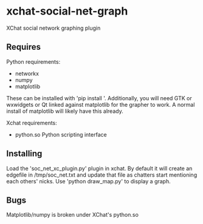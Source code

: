 xchat-social-net-graph
======================

XChat social network graphing plugin

Requires
--------
Python requirements:
 - networkx
 - numpy
 - matplotlib

These can be installed with 'pip install <library>'. Additionally, you will need GTK or wxwidgets or Qt linked against matplotlib for the grapher to work. A normal install of matplotlib will likely have this already.

 Xchat requirements:
 - python.so Python scripting interface

Installing
----------
Load the 'soc_net_xc_plugin.py' plugin in xchat. By default it will create an edgefile in /tmp/soc_net.txt and update that file as chatters start mentioning each others' nicks.
Use 'python draw_map.py' to display a graph.

Bugs
----
Matplotlib/numpy is broken under XChat's python.so
